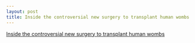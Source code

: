 ```yaml
---
layout: post
title: Inside the controversial new surgery to transplant human wombs 
---
```


[Inside the controversial new surgery to transplant human wombs ](https://www.popsci.com/womb-transplant-surgery?CMPID=ene062118)
